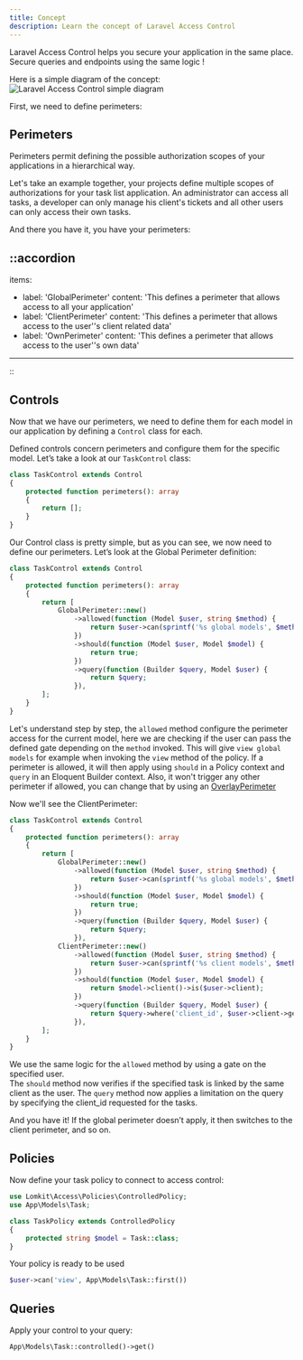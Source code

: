 ```yaml
---
title: Concept
description: Learn the concept of Laravel Access Control
---
```


Laravel Access Control helps you secure your application in the same place. Secure queries and endpoints using the same logic !

Here is a simple diagram of the concept:
<img alt="Laravel Access Control simple diagram" src="/diagram.png" />

First, we need to define perimeters:

## Perimeters

Perimeters permit defining the possible authorization scopes of your applications in a hierarchical way.

Let's take an example together, your projects define multiple scopes of authorizations for your task list application. An administrator can access all tasks,
a developer can only manage his client's tickets and all other users can only access their own tasks.

And there you have it, you have your perimeters:

::accordion
---
items:
  - label: 'GlobalPerimeter'
    content: 'This defines a perimeter that allows access to all your application'
  - label: 'ClientPerimeter'
    content: 'This defines a perimeter that allows access to the user''s client related data'
  - label: 'OwnPerimeter'
    content: 'This defines a perimeter that allows access to the user''s own data'
---
::

## Controls

Now that we have our perimeters, we need to define them for each model in our application by defining a `Control` class for each.

Defined controls concern perimeters and configure them for the specific model. Let’s take a look at our `TaskControl` class:

```php
class TaskControl extends Control
{
    protected function perimeters(): array
    {
        return [];
    }
}
```

Our Control class is pretty simple, but as you can see, we now need to define our perimeters. Let’s look at the Global Perimeter definition:

```php
class TaskControl extends Control
{
    protected function perimeters(): array
    {
        return [
            GlobalPerimeter::new()
                ->allowed(function (Model $user, string $method) {
                    return $user->can(sprintf('%s global models', $method));
                })
                ->should(function (Model $user, Model $model) {
                    return true;
                })
                ->query(function (Builder $query, Model $user) {
                    return $query;
                }),
        ];
    }
}
```

Let's understand step by step, the `allowed` method configure the perimeter access for the current model, here we are checking if 
the user can pass the defined gate depending on the `method` invoked. This will give `view global models` for example when invoking the `view` 
method of the policy.
If a perimeter is allowed, it will then apply using `should` in a Policy context and `query` in an Eloquent Builder context. Also, it won't 
trigger any other perimeter if allowed, you can change that by using an [OverlayPerimeter](/essentials/perimeters#overlay-perimeter)

Now we'll see the ClientPerimeter:

```php
class TaskControl extends Control
{
    protected function perimeters(): array
    {
        return [
            GlobalPerimeter::new()
                ->allowed(function (Model $user, string $method) {
                    return $user->can(sprintf('%s global models', $method));
                })
                ->should(function (Model $user, Model $model) {
                    return true;
                })
                ->query(function (Builder $query, Model $user) {
                    return $query;
                }),
            ClientPerimeter::new()
                ->allowed(function (Model $user, string $method) {
                    return $user->can(sprintf('%s client models', $method));
                })
                ->should(function (Model $user, Model $model) {
                    return $model->client()->is($user->client);
                })
                ->query(function (Builder $query, Model $user) {
                    return $query->where('client_id', $user->client->getKey());
                }),
        ];
    }
}
```

We use the same logic for the `allowed` method by using a gate on the specified user.  
The `should` method now verifies if the specified task is linked by the same client as the user.
The `query` method now applies a limitation on the query by specifying the client_id requested for the tasks.

And you have it! If the global perimeter doesn’t apply, it then switches to the client perimeter, and so on.

## Policies

Now define your task policy to connect to access control:

```php
use Lomkit\Access\Policies\ControlledPolicy;
use App\Models\Task;

class TaskPolicy extends ControlledPolicy
{
    protected string $model = Task::class;
}
```

Your policy is ready to be used

```php
$user->can('view', App\Models\Task::first())
```

## Queries

Apply your control to your query:
```php
App\Models\Task::controlled()->get()
```
